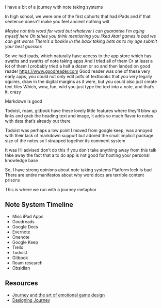 I have a bit of a journey with note taking systems

In high school, we were one of the first cohorts that had iPads 
and if that sentence doesn't make you feel ancient nothing will

*Maybe not this word for word but whatever*
*I can guarantee I’m aging myself here*
*Oh tehee you think mentioning you liked Atari games is bad we can get worse*
*There’s a bookie in the back taking bets as to my age submit your best guesses*

So we had ipads, which naturally have access to the app store which has swaths and swaths of note taking apps
And I tried all of them
Or at least a lot of them
I probably tried a half a dozen or so and then landed on good reader
https://www.goodreader.com
Good reader was one of these very early apps, you could not only edit pdfs of textbooks that you very legally squires, draw in the digital margins as it were, but you could also just create text files
Which, wow, fun, wild you just type the text into a note, and that’s it, crazy

Markdown is good

Todoist, roam, gitbook have these lovely little features where they’ll blow up links and grab the heading text and image, it adds so much flavor to notes with data that’s already out there

Todoist was perhaps a low point
I moved from google keep, was annoyed with their lack of markdown support but adored the small implicit package size of the notes so I strapped together its comment system

It was I’ll advised don’t do this if you don’t take anything away from this talk take away the fact that a to do app is not good for hosting your personal knowledge base

So, I have strong opinions about note taking systems
Platform lock is bad 
There are entire manifestos about why word docs are terrible content prisons

This is where we run with a journey metaphor 

Note System Timeline
---
- Misc iPad Apps
- Goodreads
- Google Docs
- Evernote
- Onenote
- Google Keep
- Trello
- Todoist
- Gitbook
- Roam research
- Obsidian

Resources
---
- [Journey and the art of emotional game design](https://www.theguardian.com/technology/gamesblog/2012/nov/21/journey-emotional-game-design)
- [Designing Journey](https://www.youtube.com/watch?v=UGCkVHSvjzM)
